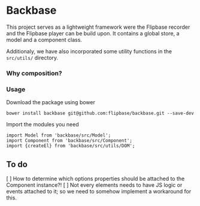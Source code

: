 # Backbase

This project serves as a lightweight framework were the Flipbase recorder and
the Flipbase player can be build upon. It contains a global store, a model 
and a component class. 

Additionaly, we have also incorporated some utility functions in the ```src/utils/```
directory. 

### Why composition?

### Usage

Download the package using bower

    bower install backbase git@github.com:flipbase/backbase.git --save-dev

Import the modules you need

    import Model from 'backbase/src/Model';
    import Component from 'backbase/src/Component';
    import {createEl} from 'backbase/src/utils/DOM';


## To do

[ ] How to determine which options properties should be attached to the 
    Component instance?!
[ ] Not every elements needs to have JS logic or events attached to it; so we 
    need to somehow implement a workaround for this.